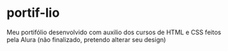 # portif-lio
Meu portifólio desenvolvido com auxilio dos cursos de HTML e CSS feitos pela Alura (não finalizado, pretendo alterar seu design)
